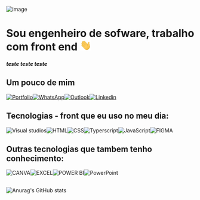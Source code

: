 ![image](https://github.com/Thiago-engenheiro/Capa__Github/blob/main/Imagens/Blue%20Modern%20Illustrative%20Gaming%20Influencer%20YouTube%20Channel%20Art%20(1).png?raw=true)

<h1>Sou engenheiro de sofware, trabalho com front end <img src="https://raw.githubusercontent.com/ABSphreak/ABSphreak/master/gifs/Hi.gif" width="30px"></h1>

##### teste teste teste


## Um pouco de mim
[![Portfolio](https://img.shields.io/badge/website-000000?style=for-the-badge&logo=About.me&logoColor=white)]()[![WhatsApp](https://img.shields.io/badge/WhatsApp-25D366?style=for-the-badge&logo=whatsapp&logoColor=white)](https://wa.me/61999887970)[![Outlook](https://img.shields.io/badge/Microsoft_Outlook-0078D4?style=for-the-badge&logo=microsoft-outlook&logoColor=white)](thiago.principal11@outlook.com.br)[![Linkedin](https://img.shields.io/badge/LinkedIn-0077B5?style=for-the-badge&logo=linkedin&logoColor=white)](https://www.linkedin.com/in/thiago-abraao-b5a30822b/)


## Tecnologias - front que eu uso no meu dia:

![Visual studios](https://img.shields.io/badge/Visual_Studio_Code-0078D4?style=for-the-badge&logo=visual%20studio%20code&logoColor=white)![HTML](https://img.shields.io/badge/HTML5-E34F26?style=for-the-badge&logo=html5&logoColor=white)![CSS](https://img.shields.io/badge/CSS-239120?&style=for-the-badge&logo=css3&logoColor=white)![Typerscript](https://img.shields.io/badge/TypeScript-007ACC?style=for-the-badge&logo=typescript&logoColor=white)![JavaScript](https://img.shields.io/badge/JavaScript-F7DF1E?style=for-the-badge&logo=javascript&logoColor=black)![FIGMA](https://img.shields.io/badge/Figma-F24E1E?style=for-the-badge&logo=figma&logoColor=white)

##  Outras tecnologias que tambem tenho conhecimento:

![CANVA](https://img.shields.io/badge/Canva-%2300C4CC.svg?&style=for-the-badge&logo=Canva&logoColor=white)![EXCEL](https://img.shields.io/badge/Microsoft_Excel-217346?style=for-the-badge&logo=microsoft-excel&logoColor=white)![POWER BI](https://img.shields.io/badge/HTML5-E34F26?style=for-the-badge&logo=html5&logoColor=white)![PowerPoint](https://img.shields.io/badge/Microsoft_PowerPoint-B7472A?style=for-the-badge&logo=microsoft-powerpoint&logoColor=white)

##

![Anurag's GitHub stats](https://github-readme-stats.vercel.app/api?username=Thiago-engenheiro&show_icons=true&theme=radical)
